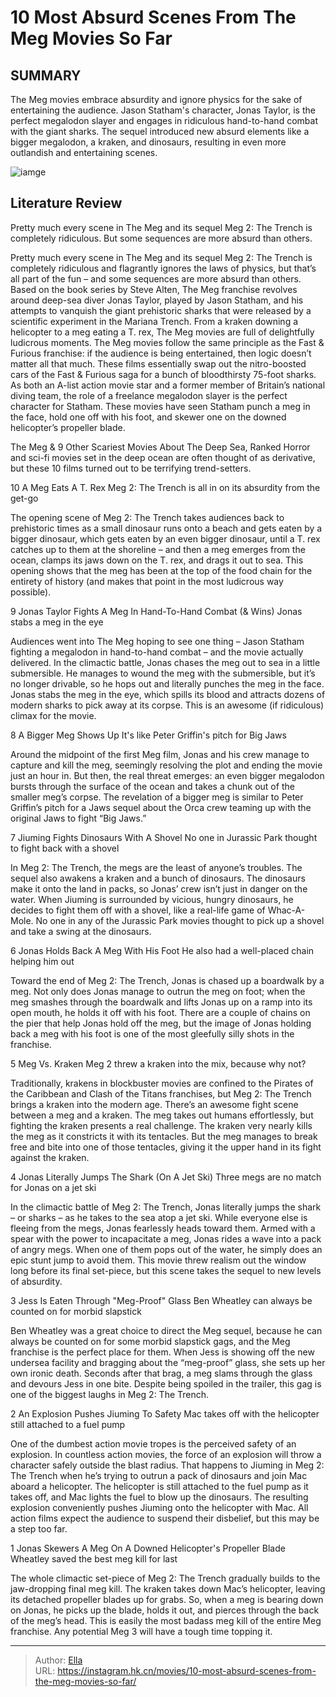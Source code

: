 # 10 Most Absurd Scenes From The Meg Movies So Far


## SUMMARY 


 The Meg movies embrace absurdity and ignore physics for the sake of entertaining the audience. 
 Jason Statham&#39;s character, Jonas Taylor, is the perfect megalodon slayer and engages in ridiculous hand-to-hand combat with the giant sharks. 
 The sequel introduced new absurd elements like a bigger megalodon, a kraken, and dinosaurs, resulting in even more outlandish and entertaining scenes. 

![iamge](https://static1.srcdn.com/wordpress/wp-content/uploads/2024/01/meg-movies-jason-statham-ridiculous-scenes.jpg)

## Literature Review

Pretty much every scene in The Meg and its sequel Meg 2: The Trench is completely ridiculous. But some sequences are more absurd than others.




Pretty much every scene in The Meg and its sequel Meg 2: The Trench is completely ridiculous and flagrantly ignores the laws of physics, but that’s all part of the fun – and some sequences are more absurd than others. Based on the book series by Steve Alten, The Meg franchise revolves around deep-sea diver Jonas Taylor, played by Jason Statham, and his attempts to vanquish the giant prehistoric sharks that were released by a scientific experiment in the Mariana Trench. From a kraken downing a helicopter to a meg eating a T. rex, The Meg movies are full of delightfully ludicrous moments.
The Meg movies follow the same principle as the Fast &amp; Furious franchise: if the audience is being entertained, then logic doesn’t matter all that much. These films essentially swap out the nitro-boosted cars of the Fast &amp; Furious saga for a bunch of bloodthirsty 75-foot sharks. As both an A-list action movie star and a former member of Britain’s national diving team, the role of a freelance megalodon slayer is the perfect character for Statham. These movies have seen Statham punch a meg in the face, hold one off with his foot, and skewer one on the downed helicopter’s propeller blade.
            
 
 The Meg &amp; 9 Other Scariest Movies About The Deep Sea, Ranked 
Horror and sci-fi movies set in the deep ocean are often thought of as derivative, but these 10 films turned out to be terrifying trend-setters.












 








 10  A Meg Eats A T. Rex 
Meg 2: The Trench is all in on its absurdity from the get-go


 







The opening scene of Meg 2: The Trench takes audiences back to prehistoric times as a small dinosaur runs onto a beach and gets eaten by a bigger dinosaur, which gets eaten by an even bigger dinosaur, until a T. rex catches up to them at the shoreline – and then a meg emerges from the ocean, clamps its jaws down on the T. rex, and drags it out to sea. This opening shows that the meg has been at the top of the food chain for the entirety of history (and makes that point in the most ludicrous way possible).





 9  Jonas Taylor Fights A Meg In Hand-To-Hand Combat (&amp; Wins) 
Jonas stabs a meg in the eye
        

Audiences went into The Meg hoping to see one thing – Jason Statham fighting a megalodon in hand-to-hand combat – and the movie actually delivered. In the climactic battle, Jonas chases the meg out to sea in a little submersible. He manages to wound the meg with the submersible, but it’s no longer drivable, so he hops out and literally punches the meg in the face. Jonas stabs the meg in the eye, which spills its blood and attracts dozens of modern sharks to pick away at its corpse. This is an awesome (if ridiculous) climax for the movie.





 8  A Bigger Meg Shows Up 
It&#39;s like Peter Griffin&#39;s pitch for Big Jaws
        

Around the midpoint of the first Meg film, Jonas and his crew manage to capture and kill the meg, seemingly resolving the plot and ending the movie just an hour in. But then, the real threat emerges: an even bigger megalodon bursts through the surface of the ocean and takes a chunk out of the smaller meg’s corpse. The revelation of a bigger meg is similar to Peter Griffin’s pitch for a Jaws sequel about the Orca crew teaming up with the original Jaws to fight “Big Jaws.”





 7  Jiuming Fights Dinosaurs With A Shovel 
No one in Jurassic Park thought to fight back with a shovel
        

In Meg 2: The Trench, the megs are the least of anyone’s troubles. The sequel also awakens a kraken and a bunch of dinosaurs. The dinosaurs make it onto the land in packs, so Jonas’ crew isn’t just in danger on the water. When Jiuming is surrounded by vicious, hungry dinosaurs, he decides to fight them off with a shovel, like a real-life game of Whac-A-Mole. No one in any of the Jurassic Park movies thought to pick up a shovel and take a swing at the dinosaurs.





 6  Jonas Holds Back A Meg With His Foot 
He also had a well-placed chain helping him out
        

Toward the end of Meg 2: The Trench, Jonas is chased up a boardwalk by a meg. Not only does Jonas manage to outrun the meg on foot; when the meg smashes through the boardwalk and lifts Jonas up on a ramp into its open mouth, he holds it off with his foot. There are a couple of chains on the pier that help Jonas hold off the meg, but the image of Jonas holding back a meg with his foot is one of the most gleefully silly shots in the franchise.





 5  Meg Vs. Kraken 
Meg 2 threw a kraken into the mix, because why not?
        

Traditionally, krakens in blockbuster movies are confined to the Pirates of the Caribbean and Clash of the Titans franchises, but Meg 2: The Trench brings a kraken into the modern age. There’s an awesome fight scene between a meg and a kraken. The meg takes out humans effortlessly, but fighting the kraken presents a real challenge. The kraken very nearly kills the meg as it constricts it with its tentacles. But the meg manages to break free and bite into one of those tentacles, giving it the upper hand in its fight against the kraken.





 4  Jonas Literally Jumps The Shark (On A Jet Ski) 
Three megs are no match for Jonas on a jet ski


 







In the climactic battle of Meg 2: The Trench, Jonas literally jumps the shark – or sharks – as he takes to the sea atop a jet ski. While everyone else is fleeing from the megs, Jonas fearlessly heads toward them. Armed with a spear with the power to incapacitate a meg, Jonas rides a wave into a pack of angry megs. When one of them pops out of the water, he simply does an epic stunt jump to avoid them. This movie threw realism out the window long before its final set-piece, but this scene takes the sequel to new levels of absurdity.





 3  Jess Is Eaten Through &#34;Meg-Proof&#34; Glass 
Ben Wheatley can always be counted on for morbid slapstick
        

Ben Wheatley was a great choice to direct the Meg sequel, because he can always be counted on for some morbid slapstick gags, and the Meg franchise is the perfect place for them. When Jess is showing off the new undersea facility and bragging about the “meg-proof” glass, she sets up her own ironic death. Seconds after that brag, a meg slams through the glass and devours Jess in one bite. Despite being spoiled in the trailer, this gag is one of the biggest laughs in Meg 2: The Trench.





 2  An Explosion Pushes Jiuming To Safety 
Mac takes off with the helicopter still attached to a fuel pump
        

One of the dumbest action movie tropes is the perceived safety of an explosion. In countless action movies, the force of an explosion will throw a character safely outside the blast radius. That happens to Jiuming in Meg 2: The Trench when he’s trying to outrun a pack of dinosaurs and join Mac aboard a helicopter. The helicopter is still attached to the fuel pump as it takes off, and Mac lights the fuel to blow up the dinosaurs. The resulting explosion conveniently pushes Jiuming onto the helicopter with Mac. All action films expect the audience to suspend their disbelief, but this may be a step too far.





 1  Jonas Skewers A Meg On A Downed Helicopter&#39;s Propeller Blade 
Wheatley saved the best meg kill for last


 







The whole climactic set-piece of Meg 2: The Trench gradually builds to the jaw-dropping final meg kill. The kraken takes down Mac’s helicopter, leaving its detached propeller blades up for grabs. So, when a meg is bearing down on Jonas, he picks up the blade, holds it out, and pierces through the back of the meg’s head. This is easily the most badass meg kill of the entire Meg franchise. Any potential Meg 3 will have a tough time topping it. 

---

> Author: [Ella](https://instagram.hk.cn/)  
> URL: https://instagram.hk.cn/movies/10-most-absurd-scenes-from-the-meg-movies-so-far/  


